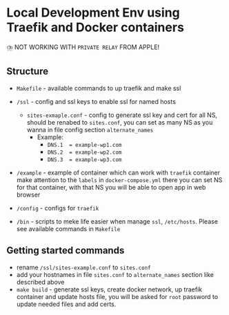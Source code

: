 # Local Development Env using Traefik and Docker containers

⛈️ NOT WORKING WITH `PRIVATE RELAY` FROM APPLE!

## Structure

- `Makefile` - available commands to up traefik and make ssl
- `/ssl` - config and ssl keys to enable ssl for named hosts

  - `sites-exmaple.conf` - config to generate ssl key and cert for all NS, should be renabed to `sites.conf`,
    you can set as many NS as you wanna in file config section `alternate_names`
    - Example:
      - `DNS.1  = example-wp1.com`
      - `DNS.2  = example-wp2.com`
      - `DNS.3  = example-wp3.com`

- `/example` - example of container which can work with `traefik` container
  make attention to the `labels` in `docker-compose.yml` there you can set NS for that container,
  with that NS you will be able to open app in web browser
- `/config` - configs for `traefik`
- `/bin` - scripts to meke life easier when manage `ssl`, `/etc/hosts`.
  Please see available commands in `Makefile`

## Getting started commands

- rename `/ssl/sites-example.conf` to `sites.conf`
- add your hostnames in file `sites.conf` to `alternate_names` section like described above
- `make build` - generate ssl keys, create docker network, up traefik container and update hosts file,
  you will be asked for `root` password to update needed files and add certs.
